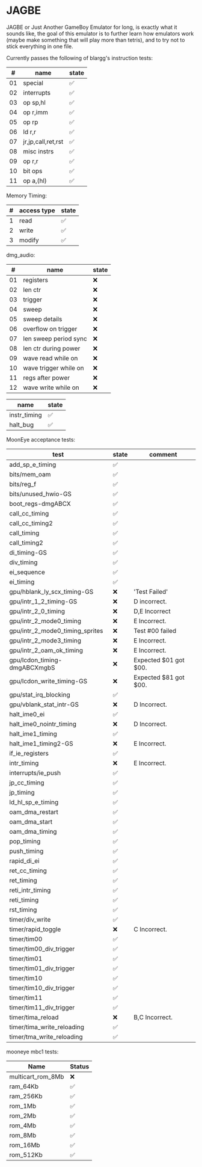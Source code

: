 # JAGBE
JAGBE or Just Another GameBoy Emulator for long, is exactly what it sounds like,
the goal of this emulator is to further learn how emulators work (maybe make something that will play more than tetris),
and to try not to stick everything in one file.

Currently passes the following of blargg's instruction tests:

|#|name|state|
|-|-|-|
|01|special|:white_check_mark:|
|02|interrupts|:white_check_mark:|
|03|op sp,hl|:white_check_mark:|
|04|op r,imm|:white_check_mark:|
|05|op rp|:white_check_mark:|
|06|ld r,r|:white_check_mark:|
|07|jr,jp,call,ret,rst|:white_check_mark:|
|08|misc instrs|:white_check_mark:|
|09|op r,r|:white_check_mark:|
|10|bit ops|:white_check_mark:|
|11|op a,(hl)|:white_check_mark:|

Memory Timing:

|#|access type|state|
|-|-|-|
|1|read|:white_check_mark:|
|2|write|:white_check_mark:|
|3|modify|:white_check_mark:|

dmg_audio:

|#|name|state|
|-|-|-|
|01|registers|:x:|
|02|len ctr|:x:|
|03|trigger|:x:|
|04|sweep|:x:|
|05|sweep details|:x:|
|06|overflow on trigger|:x:|
|07|len sweep period sync|:x:|
|08|len ctr during power|:x:|
|09|wave read while on|:x:|
|10|wave trigger while on|:x:|
|11|regs after power|:x:|
|12|wave write while on|:x:|

|name|state|
|-|-|
|instr_timing|:white_check_mark:|
|halt_bug|:white_check_mark:|

MoonEye acceptance tests:

|test|state|comment|
|-|-|-|
|add_sp_e_timing|:white_check_mark:||
|bits/mem_oam|:white_check_mark:||
|bits/reg_f|:white_check_mark:||
|bits/unused_hwio-GS|:white_check_mark:||
|boot_regs-dmgABCX|:white_check_mark:||
|call_cc_timing|:white_check_mark:||
|call_cc_timing2|:white_check_mark:||
|call_timing|:white_check_mark:||
|call_timing2|:white_check_mark:||
|di_timing-GS|:white_check_mark:||
|div_timing|:white_check_mark:||
|ei_sequence|:white_check_mark:||
|ei_timing|:white_check_mark:||
|gpu/hblank_ly_scx_timing-GS|:x:|'Test Failed'|
|gpu/intr_1_2_timing-GS|:x:|D incorrect.|
|gpu/intr_2_0_timing|:x:|D,E Incorrect|
|gpu/intr_2_mode0_timing|:x:|E Incorrect.|
|gpu/intr_2_mode0_timing_sprites|:x:|Test #00 failed|
|gpu/intr_2_mode3_timing|:x:|E Incorrect.|
|gpu/intr_2_oam_ok_timing|:x:|E Incorrect.|
|gpu/lcdon_timing-dmgABCXmgbS|:x:|Expected $01 got $00.|
|gpu/lcdon_write_timing-GS|:x:|Expected $81 got $00.|
|gpu/stat_irq_blocking|:white_check_mark:||
|gpu/vblank_stat_intr-GS|:x:|D Incorrect.|
|halt_ime0_ei|:white_check_mark:||
|halt_ime0_nointr_timing|:x:|D Incorrect.|
|halt_ime1_timing|:white_check_mark:||
|halt_ime1_timing2-GS|:x:|E Incorrect.|
|if_ie_registers|:white_check_mark:||
|intr_timing|:x:|E Incorrect.|
|interrupts/ie_push|:white_check_mark:|
|jp_cc_timing|:white_check_mark:||
|jp_timing|:white_check_mark:||
|ld_hl_sp_e_timing|:white_check_mark:||
|oam_dma_restart|:white_check_mark:||
|oam_dma_start|:white_check_mark:||
|oam_dma_timing|:white_check_mark:||
|pop_timing|:white_check_mark:||
|push_timing|:white_check_mark:||
|rapid_di_ei|:white_check_mark:||
|ret_cc_timing|:white_check_mark:||
|ret_timing|:white_check_mark:||
|reti_intr_timing|:white_check_mark:||
|reti_timing|:white_check_mark:||
|rst_timing|:white_check_mark:||
|timer/div_write|:white_check_mark:||
|timer/rapid_toggle|:x:|C Incorrect.|
|timer/tim00|:white_check_mark:||
|timer/tim00_div_trigger|:white_check_mark:||
|timer/tim01|:white_check_mark:||
|timer/tim01_div_trigger|:white_check_mark:||
|timer/tim10|:white_check_mark:||
|timer/tim10_div_trigger|:white_check_mark:||
|timer/tim11|:white_check_mark:||
|timer/tim11_div_trigger|:white_check_mark:||
|timer/tima_reload|:x:|B,C Incorrect.|
|timer/tima_write_reloading|:white_check_mark:||
|timer/tma_write_reloading|:white_check_mark:||

mooneye mbc1 tests:

|Name|Status|
|-|-|
|multicart_rom_8Mb|:x:|
|ram_64Kb|:white_check_mark:|
|ram_256Kb|:white_check_mark:|
|rom_1Mb|:white_check_mark:|
|rom_2Mb|:white_check_mark:|
|rom_4Mb|:white_check_mark:|
|rom_8Mb|:white_check_mark:|
|rom_16Mb|:white_check_mark:|
|rom_512Kb|:white_check_mark:|
